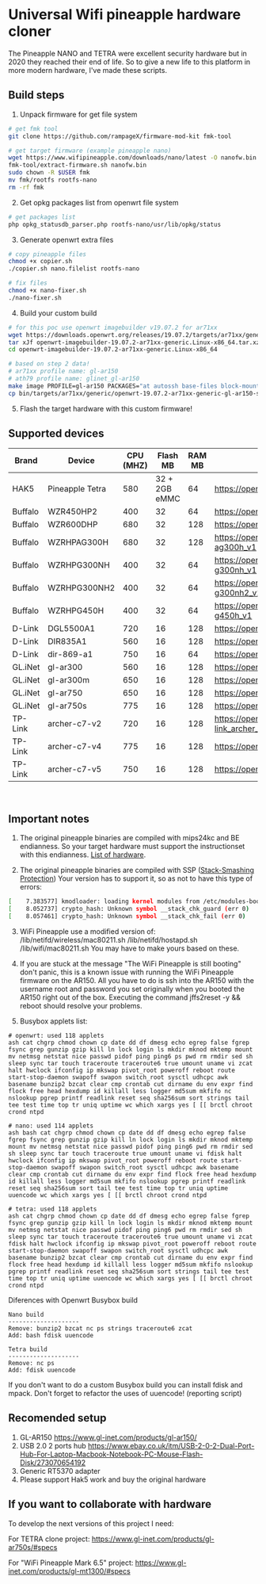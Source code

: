 # Universal Wifi pineapple hardware cloner

The Pineapple NANO and TETRA were excellent security hardware but in 2020 they reached their end of life.
So to give a new life to this platform in more modern hardware, I've made these scripts. 


## Build steps

1. Unpack firmware for get file system
```bash
# get fmk tool
git clone https://github.com/rampageX/firmware-mod-kit fmk-tool

# get target firmware (example pineapple nano)
wget https://www.wifipineapple.com/downloads/nano/latest -O nanofw.bin
fmk-tool/extract-firmware.sh nanofw.bin
sudo chown -R $USER fmk
mv fmk/rootfs rootfs-nano
rm -rf fmk
```

2. Get opkg packages list from openwrt file system
```bash
# get packages list
php opkg_statusdb_parser.php rootfs-nano/usr/lib/opkg/status
```

3. Generate openwrt extra files
```bash
# copy pineapple files
chmod +x copier.sh
./copier.sh nano.filelist rootfs-nano

# fix files
chmod +x nano-fixer.sh
./nano-fixer.sh
```

4. Build your custom build
```bash
# for this poc use openwrt imagebuilder v19.07.2 for ar71xx
wget https://downloads.openwrt.org/releases/19.07.2/targets/ar71xx/generic/openwrt-imagebuilder-19.07.2-ar71xx-generic.Linux-x86_64.tar.xz
tar xJf openwrt-imagebuilder-19.07.2-ar71xx-generic.Linux-x86_64.tar.xz
cd openwrt-imagebuilder-19.07.2-ar71xx-generic.Linux-x86_64

# based on step 2 data!
# ar71xx profile name: gl-ar150
# ath79 profile name: glinet_gl-ar150
make image PROFILE=gl-ar150 PACKAGES="at autossh base-files block-mount ca-certificates chat dnsmasq e2fsprogs ethtool firewall hostapd-utils ip6tables iperf3 iwinfo kmod-crypto-manager kmod-fs-ext4 kmod-fs-nfs kmod-fs-vfat kmod-gpio-button-hotplug kmod-ipt-offload kmod-leds-gpio kmod-ledtrig-default-on kmod-ledtrig-netdev kmod-ledtrig-timer kmod-mt76x2u kmod-nf-nathelper kmod-rt2800-usb kmod-rtl8187 kmod-rtl8192cu kmod-scsi-generic kmod-usb-acm kmod-usb-net-asix kmod-usb-net-asix-ax88179 kmod-usb-net-qmi-wwan kmod-usb-net-rndis kmod-usb-net-sierrawireless kmod-usb-net-smsc95xx kmod-usb-ohci kmod-usb-storage-extras kmod-usb-uhci kmod-usb2 libbz2-1.0 libcurl4 libelf1 libffi libgmp10 libiconv-full2 libintl libltdl7 libnet-1.2.x libnl200 libreadline8 libustream-mbedtls20150806 libxml2 logd macchanger mt7601u-firmware mtd nano ncat netcat nginx odhcp6c odhcpd-ipv6only openssh-client openssh-server openssh-sftp-server openssl-util php7-cgi php7-fpm php7-mod-hash php7-mod-json php7-mod-mbstring php7-mod-openssl php7-mod-session php7-mod-sockets php7-mod-sqlite3 ppp ppp-mod-pppoe procps-ng-pkill procps-ng-ps python-logging python-openssl python-sqlite3 rtl-sdr ssmtp tcpdump uboot-envtools uci uclibcxx uclient-fetch urandom-seed urngd usb-modeswitch usbreset usbutils wget wireless-tools wpad busybox libatomic1 libstdcpp6 -wpad-basic -dropbear" FILES=../files/
cp bin/targets/ar71xx/generic/openwrt-19.07.2-ar71xx-generic-gl-ar150-squashfs-sysupgrade.bin ../gl-ar150-pineapple-nano.bin
```

5. Flash the target hardware with this custom firmware!


## Supported devices

Brand       | Device         | CPU (MHZ)         | Flash MB| RAM MB | More info|
-------------|-------------| -----------| -----------| -----------| -----------|
HAK5  | Pineapple Tetra | 580 |32 + 2GB eMMC|64|https://openwrt.org/toh/hwdata/hak5/hak5_wifi_pineapple_mark_7
Buffalo  | WZR450HP2 | 400 |32|64|https://openwrt.org/toh/buffalo/wzr-450hp2
Buffalo  | WZR600DHP | 680 |32|128|https://openwrt.org/toh/hwdata/buffalo/buffalo_wzr-600dhp
Buffalo  | WZRHPAG300H | 680 |32|128|https://openwrt.org/toh/hwdata/buffalo/buffalo_wzr-hp-ag300h_v1
Buffalo  | WZRHPG300NH | 400 |32|64|https://openwrt.org/toh/hwdata/buffalo/buffalo_wzr-hp-g300nh_v1
Buffalo  | WZRHPG300NH2 | 400 |32|64|https://openwrt.org/toh/hwdata/buffalo/buffalo_wzr-hp-g300nh2_v2
Buffalo  | WZRHPG450H | 400 |32|64|https://openwrt.org/toh/hwdata/buffalo/buffalo_wzr-hp-g450h_v1
D-Link   | DGL5500A1 | 720 |16|128|https://openwrt.org/toh/hwdata/d-link/d-link_dgl-5500_a1
D-Link   | DIR835A1 | 560 |16|128|https://openwrt.org/toh/d-link/dir-835_a1
D-Link   | dir-869-a1 | 750 |16|64|https://openwrt.org/toh/hwdata/d-link/d-link_dir-869_a1
GL.iNet  | gl-ar300 | 560 |16|128|https://openwrt.org/toh/hwdata/gl.inet/gl.inet_gl-ar300
GL.iNet  | gl-ar300m | 650 |16|128|https://openwrt.org/toh/gl.inet/gl-ar300m
GL.iNet  | gl-ar750 | 650 |16|128|https://openwrt.org/toh/hwdata/gl.inet/gl.inet_gl-ar750
GL.iNet  | gl-ar750s | 775 |16|128|https://openwrt.org/toh/hwdata/gl.inet/gl.inet_gl-ar750s
TP-Link  | archer-c7-v2 | 720 |16|128|https://openwrt.org/toh/hwdata/tp-link/tp-link_archer_c7_ac1750_v2.0
TP-Link  | archer-c7-v4 | 775 |16|128|https://openwrt.org/toh/hwdata/tp-link/tp-link_archer_c7_v4
TP-Link  | archer-c7-v5 | 750 |16|128|https://openwrt.org/toh/hwdata/tp-link/tp-link_archer_c7_v5
<br>


## Important notes

1. The original pineapple binaries are compiled with mips24kc and BE endianness.
So your target hardware must support the instructionset with this endianness. [List of hardware](https://openwrt.org/docs/techref/instructionset/mips_24kc).

2. The original pineapple binaries are compiled with SSP ([Stack-Smashing Protection](https://openwrt.org/docs/guide-user/security/security-features)) 
Your version has to support it, so as not to have this type of errors:
```bash
[    7.383577] kmodloader: loading kernel modules from /etc/modules-boot.d/*
[    8.052737] crypto_hash: Unknown symbol __stack_chk_guard (err 0)
[    8.057461] crypto_hash: Unknown symbol __stack_chk_fail (err 0)
```

3. WiFi Pineapple use a modified version of: /lib/netifd/wireless/mac80211.sh /lib/netifd/hostapd.sh /lib/wifi/mac80211.sh
You may have to make yours based on these.

4. If you are stuck at the message "The WiFi Pineapple is still booting" don't panic, this is a known issue with running the WiFi Pineapple firmware on the AR150. All you have to do is ssh into the AR150 with the username root and password you set originally when you booted the AR150 right out of the box.
Executing the command jffs2reset -y && reboot should resolve your problems. 

5. Busybox applets list:
```
# openwrt: used 118 applets
ash cat chgrp chmod chown cp date dd df dmesg echo egrep false fgrep fsync grep gunzip gzip kill ln lock login ls mkdir mknod mktemp mount mv netmsg netstat nice passwd pidof ping ping6 ps pwd rm rmdir sed sh sleep sync tar touch traceroute traceroute6 true umount uname vi zcat halt hwclock ifconfig ip mkswap pivot_root poweroff reboot route start-stop-daemon swapoff swapon switch_root sysctl udhcpc awk basename bunzip2 bzcat clear cmp crontab cut dirname du env expr find flock free head hexdump id killall less logger md5sum mkfifo nc nslookup pgrep printf readlink reset seq sha256sum sort strings tail tee test time top tr uniq uptime wc which xargs yes [ [[ brctl chroot crond ntpd 

# nano: used 114 applets
ash bash cat chgrp chmod chown cp date dd df dmesg echo egrep false fgrep fsync grep gunzip gzip kill ln lock login ls mkdir mknod mktemp mount mv netmsg netstat nice passwd pidof ping ping6 pwd rm rmdir sed sh sleep sync tar touch traceroute true umount uname vi fdisk halt hwclock ifconfig ip mkswap pivot_root poweroff reboot route start-stop-daemon swapoff swapon switch_root sysctl udhcpc awk basename clear cmp crontab cut dirname du env expr find flock free head hexdump id killall less logger md5sum mkfifo nslookup pgrep printf readlink reset seq sha256sum sort tail tee test time top tr uniq uptime uuencode wc which xargs yes [ [[ brctl chroot crond ntpd 

# tetra: used 118 applets
ash cat chgrp chmod chown cp date dd df dmesg echo egrep false fgrep fsync grep gunzip gzip kill ln lock login ls mkdir mknod mktemp mount mv netmsg netstat nice passwd pidof ping ping6 pwd rm rmdir sed sh sleep sync tar touch traceroute traceroute6 true umount uname vi zcat fdisk halt hwclock ifconfig ip mkswap pivot_root poweroff reboot route start-stop-daemon swapoff swapon switch_root sysctl udhcpc awk basename bunzip2 bzcat clear cmp crontab cut dirname du env expr find flock free head hexdump id killall less logger md5sum mkfifo nslookup pgrep printf readlink reset seq sha256sum sort strings tail tee test time top tr uniq uptime uuencode wc which xargs yes [ [[ brctl chroot crond ntpd 
```
Diferences with Openwrt Busybox build
```
Nano build
--------------------
Remove: bunzip2 bzcat nc ps strings traceroute6 zcat
Add: bash fdisk uuencode

Tetra build
--------------------
Remove: nc ps
Add: fdisk uuencode
```
If you don't want to do a custom Busybox build you can install fdisk and mpack.
Don't forget to refactor the uses of uuencode! (reporting script) 

## Recomended setup
1. GL-AR150 https://www.gl-inet.com/products/gl-ar150/
2. USB 2.0 2 ports hub https://www.ebay.co.uk/itm/USB-2-0-2-Dual-Port-Hub-For-Laptop-Macbook-Notebook-PC-Mouse-Flash-Disk/273070654192
2. Generic RT5370 adapter
3. Please support Hak5 work and buy the original hardware

## If you want to collaborate with hardware 
To develop the next versions of this project I need:

For TETRA clone project:
https://www.gl-inet.com/products/gl-ar750s/#specs

For "WiFi Pineapple Mark 6.5" project:
https://www.gl-inet.com/products/gl-mt1300/#specs
